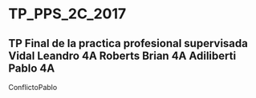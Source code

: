 # TP_PPS_2C_2017
TP Final de la practica profesional supervisada
Vidal Leandro 4A
Roberts Brian 4A
Adiliberti Pablo 4A
-----------------------
ConflictoPablo
